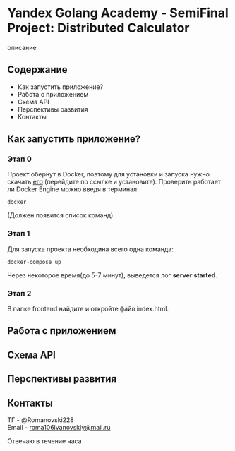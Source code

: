 # Yandex Golang Academy - SemiFinal Project: Distributed Calculator
описание

## Содержание
- Как запустить приложение?
- Работа с приложением
- Схема API
- Перспективы развития
- Контакты

## Как запустить приложение?

### Этап 0
Проект обернут в Docker, поэтому для установки и запуска нужно скачать [его](https://www.docker.com/products/docker-desktop/) (перейдите по ссылке и установите).  Проверить работает ли Docker Engine можно введя в терминал:  
```
docker
```  
(Должен появится список команд)

### Этап 1
Для запуска проекта необходина всего одна команда:  
```
docker-compose up
```  
Через некоторое время(до 5-7 минут), выведется лог **server started**. 

### Этап 2
В папке frontend найдите и откройте файл index.html.

## Работа с приложением


## Схема API


## Перспективы развития


## Контакты

ТГ - @Romanovski228  
Email - roma106ivanovskiy@mail.ru  

Отвечаю в течение часа
